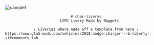 ![sample1](https://user-images.githubusercontent.com/53708840/212437984-5caac805-7a66-4b95-a3ae-ce95bb5eb0a8.png)


                                  # char-liverys
                             LSPD Livery Made by Nuggets

                 ↓ Liveries where made off a template from here ↓ 
    https://www.gta5-mods.com/vehicles/2018-dodge-charger-r-b-liberty-ii#comments_tab
